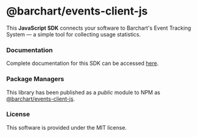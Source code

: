 # @barchart/events-client-js

This **JavaScript SDK** connects your software to Barchart's Event Tracking System — a simple tool for collecting usage statistics.

### Documentation

Complete documentation for this SDK can be accessed [here](https://barchart.github.io/events-client-js/).

### Package Managers

This library has been published as a _public_ module to NPM as [@barchart/events-client-js](https://www.npmjs.com/package/@barchart/events-client-js).

### License

This software is provided under the MIT license.
